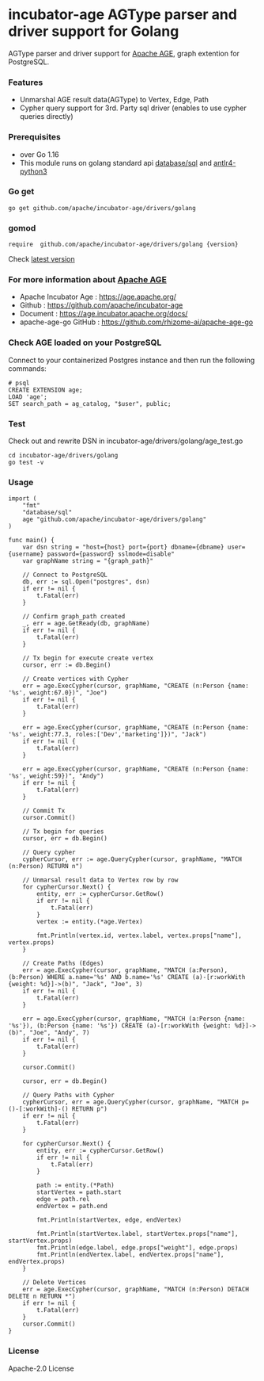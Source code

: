 # incubator-age AGType parser and driver support for Golang 

AGType parser and driver support for [Apache AGE](https://age.apache.org/), graph extention for PostgreSQL.

### Features
* Unmarshal AGE result data(AGType) to Vertex, Edge, Path
* Cypher query support for 3rd. Party sql driver (enables to use cypher queries directly)

### Prerequisites
* over Go 1.16
* This module runs on golang standard api [database/sql](https://golang.org/pkg/database/sql/) and [antlr4-python3](https://github.com/antlr/antlr4/tree/master/runtime/Go/antlr)


### Go get  
``` 
go get github.com/apache/incubator-age/drivers/golang
```
### gomod
``` 
require  github.com/apache/incubator-age/drivers/golang {version}
```


Check [latest version](https://github.com/apache/incubator-age/releases)

### For more information about [Apache AGE](https://age.apache.org/)
* Apache Incubator Age : https://age.apache.org/
* Github : https://github.com/apache/incubator-age
* Document : https://age.incubator.apache.org/docs/
* apache-age-go GitHub : https://github.com/rhizome-ai/apache-age-go

### Check AGE loaded on your PostgreSQL
Connect to your containerized Postgres instance and then run the following commands:
```(sql)
# psql 
CREATE EXTENSION age;
LOAD 'age';
SET search_path = ag_catalog, "$user", public;
```

### Test
Check out and rewrite DSN in incubator-age/drivers/golang/age_test.go
```
cd incubator-age/drivers/golang
go test -v

```

### Usage
```
import (
    "fmt"
    "database/sql"
	age "github.com/apache/incubator-age/drivers/golang"
)

func main() {
    var dsn string = "host={host} port={port} dbname={dbname} user={username} password={password} sslmode=disable"
    var graphName string = "{graph_path}"

    // Connect to PostgreSQL
	db, err := sql.Open("postgres", dsn)
	if err != nil {
		t.Fatal(err)
	}

    // Confirm graph_path created
	_, err = age.GetReady(db, graphName)
	if err != nil {
		t.Fatal(err)
	}

    // Tx begin for execute create vertex
	cursor, err := db.Begin()

    // Create vertices with Cypher
	err = age.ExecCypher(cursor, graphName, "CREATE (n:Person {name: '%s', weight:67.0})", "Joe")
	if err != nil {
		t.Fatal(err)
	}

	err = age.ExecCypher(cursor, graphName, "CREATE (n:Person {name: '%s', weight:77.3, roles:['Dev','marketing']})", "Jack")
	if err != nil {
		t.Fatal(err)
	}

	err = age.ExecCypher(cursor, graphName, "CREATE (n:Person {name: '%s', weight:59})", "Andy")
	if err != nil {
		t.Fatal(err)
	}
    
    // Commit Tx
	cursor.Commit()

    // Tx begin for queries
	cursor, err = db.Begin()

    // Query cypher
	cypherCursor, err := age.QueryCypher(cursor, graphName, "MATCH (n:Person) RETURN n")

    // Unmarsal result data to Vertex row by row
	for cypherCursor.Next() {
		entity, err := cypherCursor.GetRow()
		if err != nil {
			t.Fatal(err)
		}
		vertex := entity.(*age.Vertex)

		fmt.Println(vertex.id, vertex.label, vertex.props["name"], vertex.props)
	}

    // Create Paths (Edges)
	err = age.ExecCypher(cursor, graphName, "MATCH (a:Person), (b:Person) WHERE a.name='%s' AND b.name='%s' CREATE (a)-[r:workWith {weight: %d}]->(b)", "Jack", "Joe", 3)
	if err != nil {
		t.Fatal(err)
	}

	err = age.ExecCypher(cursor, graphName, "MATCH (a:Person {name: '%s'}), (b:Person {name: '%s'}) CREATE (a)-[r:workWith {weight: %d}]->(b)", "Joe", "Andy", 7)
	if err != nil {
		t.Fatal(err)
	}

	cursor.Commit()

	cursor, err = db.Begin()

    // Query Paths with Cypher
	cypherCursor, err = age.QueryCypher(cursor, graphName, "MATCH p=()-[:workWith]-() RETURN p")
	if err != nil {
		t.Fatal(err)
	}

	for cypherCursor.Next() {
		entity, err := cypherCursor.GetRow()
		if err != nil {
			t.Fatal(err)
		}

		path := entity.(*Path)
        startVertex = path.start
        edge = path.rel
        endVertex = path.end

		fmt.Println(startVertex, edge, endVertex)

		fmt.Println(startVertex.label, startVertex.props["name"], startVertex.props)
		fmt.Println(edge.label, edge.props["weight"], edge.props)
		fmt.Println(endVertex.label, endVertex.props["name"], endVertex.props)
	}

    // Delete Vertices 
	err = age.ExecCypher(cursor, graphName, "MATCH (n:Person) DETACH DELETE n RETURN *")
	if err != nil {
		t.Fatal(err)
	}
	cursor.Commit()
}
```
### License
Apache-2.0 License
